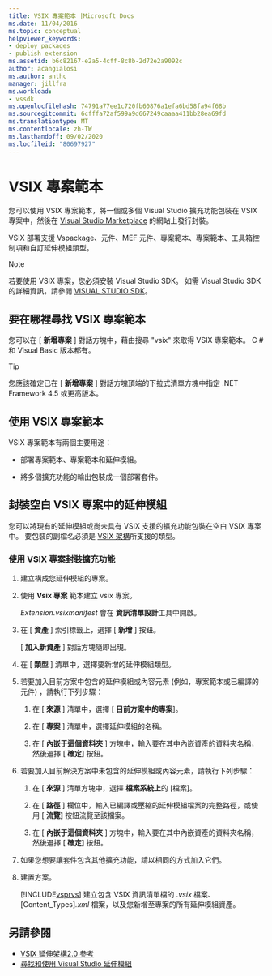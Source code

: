 ```yaml
---
title: VSIX 專案範本 |Microsoft Docs
ms.date: 11/04/2016
ms.topic: conceptual
helpviewer_keywords:
- deploy packages
- publish extension
ms.assetid: b6c82167-e2a5-4cff-8c8b-2d72e2a9092c
author: acangialosi
ms.author: anthc
manager: jillfra
ms.workload:
- vssdk
ms.openlocfilehash: 74791a77ee1c720fb60876a1efa6bd58fa94f68b
ms.sourcegitcommit: 6cfffa72af599a9d667249caaaa411bb28ea69fd
ms.translationtype: MT
ms.contentlocale: zh-TW
ms.lasthandoff: 09/02/2020
ms.locfileid: "80697927"
---
```

# <a name="vsix-project-template"></a>VSIX 專案範本

您可以使用 VSIX 專案範本，將一個或多個 Visual Studio 擴充功能包裝在 VSIX 專案中，然後在 [Visual Studio Marketplace](https://marketplace.visualstudio.com/) 的網站上發行封裝。

 VSIX 部署支援 Vspackage、元件、MEF 元件、專案範本、專案範本、工具箱控制項和自訂延伸模組類型。

> [!NOTE]
> 若要使用 VSIX 專案，您必須安裝 Visual Studio SDK。 如需 Visual Studio SDK 的詳細資訊，請參閱 [VISUAL STUDIO SDK](../extensibility/visual-studio-sdk.md)。

## <a name="where-to-find-the-vsix-project-template"></a>要在哪裡尋找 VSIX 專案範本

您可以在 [ **新增專案** ] 對話方塊中，藉由搜尋 "vsix" 來取得 VSIX 專案範本。  C # 和 Visual Basic 版本都有。

> [!TIP]
> 您應該確定已在 [ **新增專案** ] 對話方塊頂端的下拉式清單方塊中指定 .NET Framework 4.5 或更高版本。

## <a name="uses-of-the-vsix-project-template"></a>使用 VSIX 專案範本

VSIX 專案範本有兩個主要用途：

- 部署專案範本、專案範本和延伸模組。

- 將多個擴充功能的輸出包裝成一個部署套件。

## <a name="packaging-an-extension-in-an-empty-vsix-project"></a>封裝空白 VSIX 專案中的延伸模組

您可以將現有的延伸模組或尚未具有 VSIX 支援的擴充功能包裝在空白 VSIX 專案中。 要包裝的副檔名必須是 [VSIX 架構](../extensibility/vsix-extension-schema-2-0-reference.md)所支援的類型。

### <a name="to-package-an-extension-by-using-a-vsix-project"></a>使用 VSIX 專案封裝擴充功能

1. 建立構成您延伸模組的專案。

2. 使用 **Vsix 專案** 範本建立 vsix 專案。

    *Extension.vsixmanifest* 會在 **資訊清單設計**工具中開啟。

3. 在 [ **資產** ] 索引標籤上，選擇 [ **新增** ] 按鈕。

    [ **加入新資產** ] 對話方塊隨即出現。

4. 在 [ **類型** ] 清單中，選擇要新增的延伸模組類型。

5. 若要加入目前方案中包含的延伸模組或內容元素 (例如，專案範本或已編譯的元件) ，請執行下列步驟：

   1. 在 [ **來源** ] 清單中，選擇 [ **目前方案中的專案**]。

   2. 在 [ **專案** ] 清單中，選擇延伸模組的名稱。

   3. 在 [ **內嵌于這個資料夾** ] 方塊中，輸入要在其中內嵌資產的資料夾名稱，然後選擇 [ **確定]** 按鈕。

6. 若要加入目前解決方案中未包含的延伸模組或內容元素，請執行下列步驟：

   1. 在 [ **來源** ] 清單方塊中，選擇 **檔案系統上**的 [檔案]。

   2. 在 [ **路徑** ] 欄位中，輸入已編譯或壓縮的延伸模組檔案的完整路徑，或使用 [ **流覽]** 按鈕流覽至該檔案。

   3. 在 [ **內嵌于這個資料夾** ] 方塊中，輸入要在其中內嵌資產的資料夾名稱，然後選擇 [ **確定]** 按鈕。

7. 如果您想要讓套件包含其他擴充功能，請以相同的方式加入它們。

8. 建置方案。

    [!INCLUDE[vsprvs](../code-quality/includes/vsprvs_md.md)] 建立包含 VSIX 資訊清單檔的 *.vsix* 檔案、[Content_Types]*.xml* 檔案，以及您新增至專案的所有延伸模組資產。

## <a name="see-also"></a>另請參閱

- [VSIX 延伸架構2.0 參考](../extensibility/vsix-extension-schema-2-0-reference.md)
- [尋找和使用 Visual Studio 延伸模組](../ide/finding-and-using-visual-studio-extensions.md)
